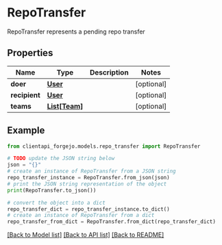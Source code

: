 # RepoTransfer

RepoTransfer represents a pending repo transfer

## Properties

Name | Type | Description | Notes
------------ | ------------- | ------------- | -------------
**doer** | [**User**](User.md) |  | [optional] 
**recipient** | [**User**](User.md) |  | [optional] 
**teams** | [**List[Team]**](Team.md) |  | [optional] 

## Example

```python
from clientapi_forgejo.models.repo_transfer import RepoTransfer

# TODO update the JSON string below
json = "{}"
# create an instance of RepoTransfer from a JSON string
repo_transfer_instance = RepoTransfer.from_json(json)
# print the JSON string representation of the object
print(RepoTransfer.to_json())

# convert the object into a dict
repo_transfer_dict = repo_transfer_instance.to_dict()
# create an instance of RepoTransfer from a dict
repo_transfer_from_dict = RepoTransfer.from_dict(repo_transfer_dict)
```
[[Back to Model list]](../README.md#documentation-for-models) [[Back to API list]](../README.md#documentation-for-api-endpoints) [[Back to README]](../README.md)


